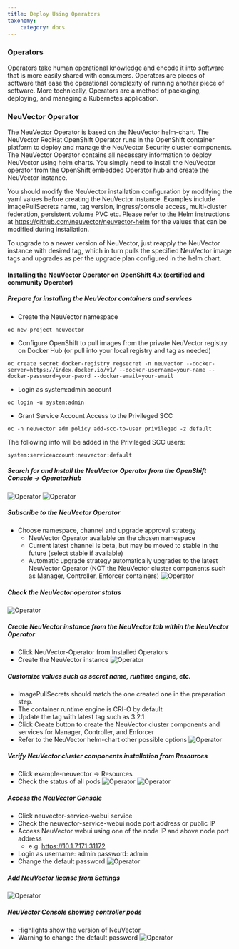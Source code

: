```yaml
---
title: Deploy Using Operators
taxonomy:
    category: docs
---
```



### Operators
Operators take human operational knowledge and encode it into software that is more easily shared with consumers. Operators are pieces of software that ease the operational complexity of running another piece of software. More technically, Operators are a method of packaging, deploying, and managing a Kubernetes application.

### NeuVector Operator
The NeuVector Operator is based on the NeuVector helm-chart. The NeuVector RedHat OpenShift Operator runs in the OpenShift container platform to deploy and manage the NeuVector Security cluster components. The NeuVector Operator contains all necessary information to deploy NeuVector using helm charts. You simply need to install the NeuVector operator from the OpenShift embedded Operator hub and create the NeuVector instance.

You should modify the NeuVector installation configuration by modifying the yaml values before creating the NeuVector instance. Examples include imagePullSecrets name, tag version, ingress/console access, multi-cluster federation, persistent volume PVC etc. Please refer to the Helm instructions at https://github.com/neuvector/neuvector-helm for the values that can be modified during installation. 

To upgrade to a newer version of NeuVector, just reapply the NeuVector instance with desired tag, which in turn pulls the specified NeuVector image tags and upgrades as per the upgrade plan configured in the helm chart.

#### Installing the NeuVector Operator on OpenShift 4.x (certified and community Operator)
##### Prepare for installing the NeuVector containers and services
+ Create the NeuVector namespace
```
oc new-project neuvector
```
+ Configure OpenShift to pull images from the private NeuVector registry on Docker Hub (or pull into your local registry and tag as needed)
```
oc create secret docker-registry regsecret -n neuvector --docker-server=https://index.docker.io/v1/ --docker-username=your-name --docker-password=your-pword --docker-email=your-email
```
+ Login as system:admin account
```
oc login -u system:admin
```
+ Grant Service Account Access to the Privileged SCC
```
oc -n neuvector adm policy add-scc-to-user privileged -z default
```
The following info will be added in the Privileged SCC users:
```
system:serviceaccount:neuvector:default
```

##### Search for and Install the NeuVector Operator from the OpenShift Console -> OperatorHub
![Operator](operator_1.png)
![Operator](operator_2.png)

##### Subscribe to the NeuVector Operator 
+ Choose namespace, channel and upgrade approval strategy
  - NeuVector Operator available on the chosen namespace
  - Current latest channel is beta, but may be moved to stable in the future (select stable if available)
  - Automatic upgrade strategy automatically upgrades to the latest NeuVector Operator (NOT the NeuVector cluster components such as Manager, Controller, Enforcer containers)
![Operator](operator_3.png)
 
##### Check the NeuVector operator status
![Operator](operator_4.png)

##### Create NeuVector instance from the NeuVector tab within the NeuVector Operator
+ Click NeuVector-Operator from Installed Operators
+ Create the NeuVector instance
![Operator](operator_5.png)

##### Customize values such as secret name, runtime engine, etc.
+ ImagePullSecrets should match the one created one in the preparation step.
+ The container runtime engine is CRI-O by default
+ Update the tag with latest tag such as 3.2.1
+ Click Create button to create the NeuVector cluster components and services for Manager, Controller, and Enforcer
+ Refer to the NeuVector helm-chart other possible options
![Operator](operator_6.png)
 
##### Verify NeuVector cluster components installation from Resources
+ Click example-neuvector -> Resources
+ Check the status of all pods
![Operator](operator_7.png)
![Operator](operator_8.png)

##### Access the NeuVector Console
+ Click neuvector-service-webui service
+ Check the neuvector-service-webui node port address or public IP
+ Access NeuVector webui using one of the node IP and above node port address
  - e.g. https://10.1.7.171:31172
+ Login as username: admin password: admin
+ Change the default password
![Operator](operator_9.png)

##### Add NeuVector license from Settings
![Operator](operator_10.png)

##### NeuVector Console showing controller pods
+ Highlights show the version of NeuVector
+ Warning to change the default password
![Operator](operator_11.png)
